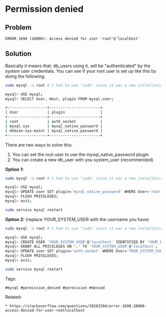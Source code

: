 # Permission denied

## Problem
```
ERROR 1698 (28000): Access denied for user 'root'@'localhost'
```

## Solution
Basically it means that: db_users using it, will be "authenticated" by the
system user credentials. You can see if your root user is set up like this by
doing the following:

```bash
sudo mysql -u root # I had to use "sudo" since it was a new installation

mysql> USE mysql;
mysql> SELECT User, Host, plugin FROM mysql.user;

+------------------+-----------------------+
| User             | plugin                |
+------------------+-----------------------+
| root             | auth_socket           |
| mysql.sys        | mysql_native_password |
| debian-sys-maint | mysql_native_password |
+------------------+-----------------------+
```

There are two ways to solve this:

1. You can set the root user to use the mysql_native_password plugin
1. You can create a new db_user with you system_user (recommended)

**Option 1:**
```bash
sudo mysql -u root # I had to use "sudo" since it was a new installation

mysql> USE mysql;
mysql> UPDATE user SET plugin='mysql_native_password' WHERE User='root';
mysql> FLUSH PRIVILEGES;
mysql> exit;

sudo service mysql restart
```
**Option 2:** (replace YOUR_SYSTEM_USER with the username you have)

```bash
sudo mysql -u root # I had to use "sudo" since it was a new installation

mysql> USE mysql;
mysql> CREATE USER 'YOUR_SYSTEM_USER'@'localhost' IDENTIFIED BY 'YOUR_PASSWD';
mysql> GRANT ALL PRIVILEGES ON *.* TO 'YOUR_SYSTEM_USER'@'localhost';
mysql> UPDATE user SET plugin='auth_socket' WHERE User='YOUR_SYSTEM_USER';
mysql> FLUSH PRIVILEGES;
mysql> exit;

sudo service mysql restart
```

Tags:
```
#mysql #permission_denied #permission #denied
```

Related:
```
* https://stackoverflow.com/questions/39281594/error-1698-28000-access-denied-for-user-rootlocalhost
```

